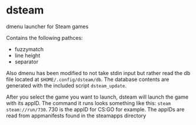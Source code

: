 # dsteam
dmenu launcher for Steam games

Contains the following pathces:
- fuzzymatch
- line height
- separator

Also dmenu has been modified to not take stdin input but rather read the db file located at `$HOME/.config/dsteam/db`. The database contents are generated with the included script `dsteam_update`.

After you select the game you want to launch, dsteam will launch the game with its appID. The command it runs looks something like this: `steam steam://run/730`. 730 is the appID for CS:GO for example. The appIDs are read from appmanifests found in the steamapps directory
